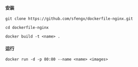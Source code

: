 #### 安装

    git clone https://github.com/sfengx/dockerfile-nginx.git

    cd dockerfile-nginx

    docker build -t <name> .

#### 运行

    docker run -d -p 80:80 --name <name> <images>